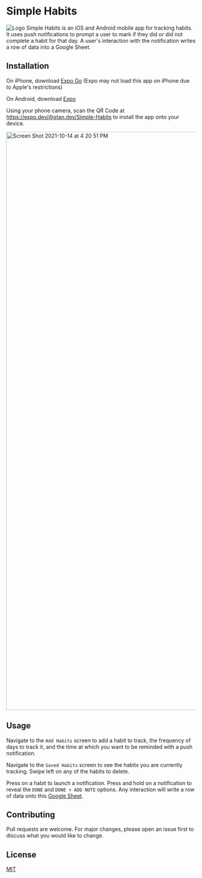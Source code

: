 # Simple Habits
![Logo](https://d1wp6m56sqw74a.cloudfront.net/~assets/cbd310dcfd48bf9b4f6479258eb66749)
Simple Habits is an iOS and Android mobile app for tracking habits. It uses push notifications to prompt a user to mark if they did or did not complete a habit for that day. A user's interaction with the notification writes a row of data into a Google Sheet.

## Installation
On iPhone, download [Expo Go](https://apps.apple.com/us/app/expo-go/id982107779) (Expo may not load this app on iPhone due to Apple's restrictions)

On Android, download [Expo](https://play.google.com/store/apps/details?id=host.exp.exponent&hl=en_US&gl=US)

Using your phone camera, scan the QR Code at https://expo.dev/@stan.dev/Simple-Habits to install the app onto your device.

<img width="1532" alt="Screen Shot 2021-10-14 at 4 20 51 PM" src="https://user-images.githubusercontent.com/61481150/137408329-e41e35ad-1ffe-4067-91b3-f6dc31576759.png">

## Usage
Navigate to the `Add Habits` screen to add a habit to track, the frequency of days to track it, and the time at which you want to be reminded with a push notification.

Navigate to the `Saved Habits` screen to see the habits you are currently tracking. Swipe left on any of the habits to delete. 

Press on a habit to launch a notification. Press and hold on a notification to reveal the `DONE` and `DONE + ADD NOTE` options. Any interaction will write a row of data onto this [Google Sheet](https://docs.google.com/spreadsheets/d/1Z5V7z8_UtTlr0oNe1ljyQBhOCBvtOjh-rYA5Dr_meBM/edit#gid=900287353).

## Contributing
Pull requests are welcome. For major changes, please open an issue first to discuss what you would like to change.

## License
[MIT](https://choosealicense.com/licenses/mit/)
